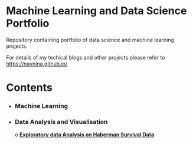 # Machine Learning and Data Science Portfolio
Repository containing portfolio of data science and machine learning projects.

For details of my techical blogs and other projects please refer to https://navnina.github.io/

# Contents
  * ### Machine Learning
  * ### Data Analysis and Visualisation
    o [**Exploratory data Analysis on Haberman Survival Data**](https://github.com/navnina/Data-Science-Portolio/blob/master/Haberman_survival_data/Exploratory_Data_Analysis_Haberman_survival_data.ipynb)
